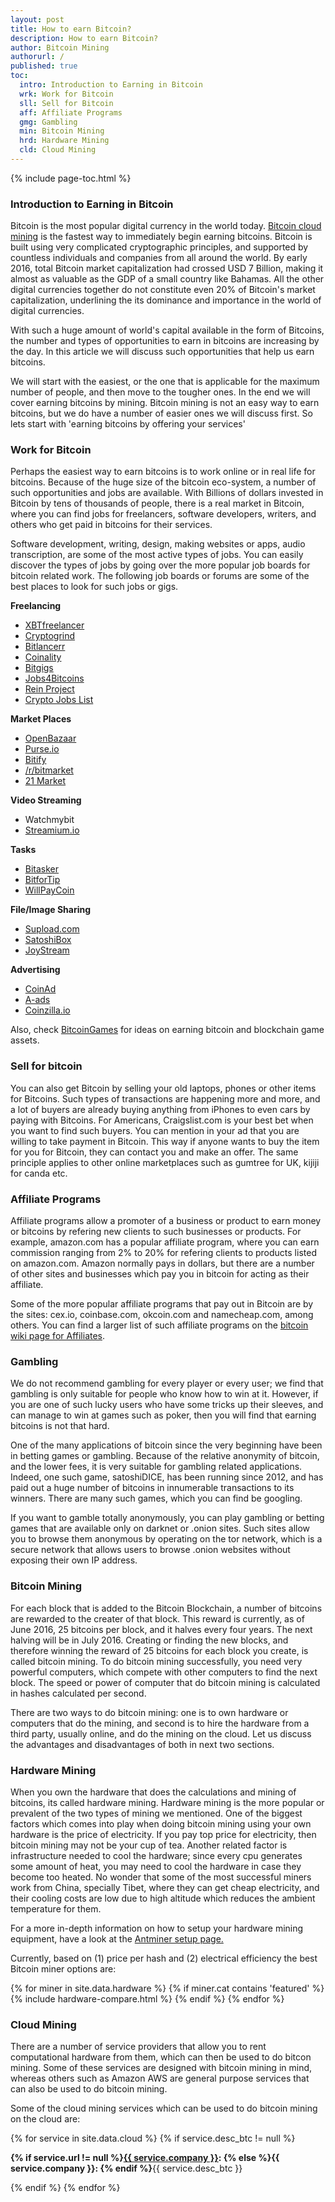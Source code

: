 ```yaml
---
layout: post
title: How to earn Bitcoin?
description: How to earn Bitcoin?
author: Bitcoin Mining
authorurl: /
published: true
toc:
  intro: Introduction to Earning in Bitcoin
  wrk: Work for Bitcoin
  sll: Sell for Bitcoin
  aff: Affiliate Programs
  gmg: Gambling
  min: Bitcoin Mining
  hrd: Hardware Mining
  cld: Cloud Mining
---
```


{% include page-toc.html %}

<h3 id="intro">Introduction to Earning in Bitcoin</h3>

Bitcoin is the most popular digital currency in the world today. <a href="/how-to-earn-bitcoin/#cld">Bitcoin cloud mining</a> is the fastest way to immediately begin earning bitcoins. Bitcoin is built using very complicated cryptographic principles, and supported by countless individuals and companies from all around the world. By early 2016, total Bitcoin market capitalization had crossed USD 7 Billion, making it almost as valuable as the GDP of a small country like Bahamas. All the other digital currencies together do not constitute even 20% of Bitcoin's market capitalization, underlining the its dominance and importance in the world of digital currencies.  

With such a huge amount of world's capital available in the form of Bitcoins, the number and types of opportunities to earn in bitcoins are increasing by the day. In this article we will discuss such opportunities that help us earn bitcoins. 

We will start with the easiest, or the one that is applicable for the maximum number of people, and then move to the tougher ones. In the end we will cover earning bitcoins by mining. Bitcoin mining is not an easy way to earn bitcoins, but we do have a number of easier ones we will discuss first. So lets start with 'earning bitcoins by offering your services'

<h3 id="wrk">Work for Bitcoin</h3>

Perhaps the easiest way to earn bitcoins is to work online or in real life for bitcoins. Because of the huge size of the bitcoin eco-system, a number of such opportunities and jobs are available. With Billions of dollars invested in Bitcoin by tens of thousands of people, there is a real market in Bitcoin, where you can find jobs for freelancers, software developers, writers, and others who get paid in bitcoins for their services. 

Software development, writing, design, making websites or apps, audio transcription, are some of the most active types of jobs. You can easily discover the types of jobs by going over the more popular job boards for bitcoin related work. The following job boards or forums are some of the best places to look for such jobs or gigs.

<p><strong>Freelancing</strong></p>

<ul>

<li><a href="https://www.xbtfreelancer.com/">XBTfreelancer</a></li>
<li><a href="http://www.cryptogrind.com/#!/">Cryptogrind</a></li>
<li><a href="http://bitlancerr.com/">Bitlancerr</a></li>
<li><a href="https://coinality.com/">Coinality</a></li>
<li><a href="http://bitgigs.com/">Bitgigs</a></li>
<li><a href="https://www.reddit.com/r/Jobs4Bitcoins/">Jobs4Bitcoins</a></li>
<li><a href="http://reinproject.org/">Rein Project</a></li>
<li><a href="https://cryptojobslist.com/">Crypto Jobs List</a></li>
</ul>

<p><strong>Market Places</strong></p>

<ul>
<li><a href="https://openbazaar.org/">OpenBazaar</a></li>
<li><a href="https://purse.io/merchants/">Purse.io</a></li>
<li><a href="https://bitify.com/">Bitify</a></li>
<li><a href="https://www.reddit.com/r/bitmarket">/r/bitmarket</a></li>
<li><a href="https://21.co/mkt/">21 Market</a></li>
</ul>

<p><strong>Video Streaming</strong></p>

<ul>
<li>Watchmybit</li>
<li><a href="https://streamium.io/">Streamium.io</a></li>
</ul>

<p><strong>Tasks</strong></p>

<ul>
<li><a href="http://www.bitasker.com/">Bitasker</a></li>
<li><a href="http://www.bitfortip.com/">BitforTip</a></li>
<li><a href="https://www.willpaycoin.com/">WillPayCoin</a></li>
</ul>

<p><strong>File/Image Sharing</strong></p>

<ul>
<li><a href="https://www.supload.com/">Supload.com</a></li>
<li><a href="http://satoshibox.com/">SatoshiBox</a></li>
<li><a href="http://joystream.co/">JoyStream</a></li>
</ul>

<p><strong>Advertising</strong></p>

<ul>
<li><a href="https://coinad.com/">CoinAd</a></li>
<li><a href="https://a-ads.com/">A-ads</a></li>
<li><a href="https://coinzilla.io/">Coinzilla.io</a></li>
</ul>

<p>Also, check <a href="https://www.reddit.com/r/BitcoinGames">BitcoinGames</a> for ideas on earning bitcoin and blockchain game assets.</p>


<h3 id="sll">Sell for bitcoin</h3>

You can also get Bitcoin by selling your old laptops, phones or other items for Bitcoins. Such types of transactions are happening more and more, and a lot of buyers are already buying anything from iPhones to even cars by paying with Bitcoins. For Americans, Craigslist.com is your best bet when you want to find such buyers. You can mention in your ad that you are willing to take payment in Bitcoin. This way if anyone wants to buy the item for you for Bitcoin, they can contact you and make an offer. The same principle applies to other online marketplaces such as gumtree for UK, kijiji for canda etc. 


<h3 id='aff'>Affiliate Programs</h3>

Affiliate programs allow a promoter of a business or product to earn money or bitcoins by refering new clients to such businesses or products. For example, amazon.com has a popular affiliate program, where you can earn commission ranging from 2% to 20% for refering clients to products listed on amazon.com. Amazon normally pays in dollars, but there are a number of other sites and businesses which pay you in bitcoin for acting as their affiliate. 

Some of the more popular affiliate programs that pay out in Bitcoin are by the sites: cex.io, coinbase.com, okcoin.com and namecheap.com, among others. You can find a larger list of such affiliate programs on the <a href="https://en.bitcoin.it/wiki/Bitcoin_Affiliate_Programs">bitcoin wiki page for Affiliates</a>.

<h3 id='gmg'>Gambling </h3>
We do not recommend gambling for every player or every user; we find that gambling is only suitable for people who know how to win at it. However, if you are one of such lucky users who have some tricks up their sleeves, and can manage to win at games such as poker, then you will find that earning bitcoins is not that hard. 

One of the many applications of bitcoin since the very beginning have been in betting games or gambling. Because of the  relative anonymity of bitcoin, and the lower fees, it is very suitable for gambling related applications. Indeed, one such game, satoshiDICE, has been running since 2012, and has paid out a huge number of bitcoins in innumerable transactions to its winners. There are many such games, which you can find be googling. 

If you want to gamble totally anonymously, you can play gambling or betting games that are available only on darknet or .onion sites. Such sites allow you to browse them anonymous by operating on the tor network, which is a secure network that allows users to browse .onion websites without exposing their own IP address. 

<h3 id="min">Bitcoin Mining</h3>

For each block that is added to the Bitcoin Blockchain, a number of bitcoins are rewarded to the creater of that block. This reward is currently, as of June 2016, 25 bitcoins per block, and it halves every four years. The next halving will be in July 2016. Creating or finding the new blocks, and therefore winning the reward of 25 bitcoins for each block you create, is called bitcoin mining. To do bitcoin mining successfully, you need very powerful computers, which compete with other computers to find the next block. The speed or power of computer that do bitcoin mining is calculated in hashes calculated per second. 

There are two ways to do bitcoin mining: one is to own hardware or computers that do the mining, and second is to hire the hardware from a third party, usually online, and do the mining on the cloud. Let us discuss the advantages and disadvantages of both in next two sections.


<h3 id="hrd">Hardware Mining</h3>

When you own the hardware that does the calculations and mining of bitcoins, its called hardware mining. Hardware mining is the more popular or prevalent of the two types of mining we mentioned. One of the biggest factors which comes into play when doing bitcoin mining using your own hardware is the price of electricity. If you pay top price for electricity, then bitcoin mining may not be your cup of tea. Another related factor is infrastructure needed to cool the hardware; since every cpu generates some amount of heat, you may need to cool the hardware in case they become too heated. No wonder that some of the most successful miners work from China, specially Tibet, where they can get cheap electricity, and their cooling costs are low due to high altitude which reduces the ambient temperature for them. 


For a more in-depth information on how to setup your hardware mining equipment, have a look at the <a href="/antminer-s3-bitcoin-miner-setup/">Antminer setup page.</a> 

Currently, based on (1) price per hash and (2) electrical efficiency the best Bitcoin miner options are: 

<div class="hardware-comparison">
{% for miner in site.data.hardware %}
{% if miner.cat contains 'featured' %}
{% include hardware-compare.html %}
{% endif %}
{% endfor %}
</div>


<h3 id="cld">Cloud Mining</h3>
There are a number of service providers that allow you to rent computational hardware from them, which can then be used to do bitcon mining. Some of these services are designed with bitcoin mining in mind, whereas others such as Amazon AWS are general purpose services that can also be used to do bitcoin mining.  

Some of the cloud mining services which can be used to do bitcoin mining on the cloud are:

{% for service in site.data.cloud %}
{% if service.desc_btc != null %}
<p class="cloud-mining-info">
<b>{% if service.url != null %}<a rel="nofollow" href="{{ service.url }}">{{ service.company }}</a>: {% else %}{{ service.company }}: {% endif %}</b>{{ service.desc_btc }}
</p>
{% endif %}
{% endfor %}

